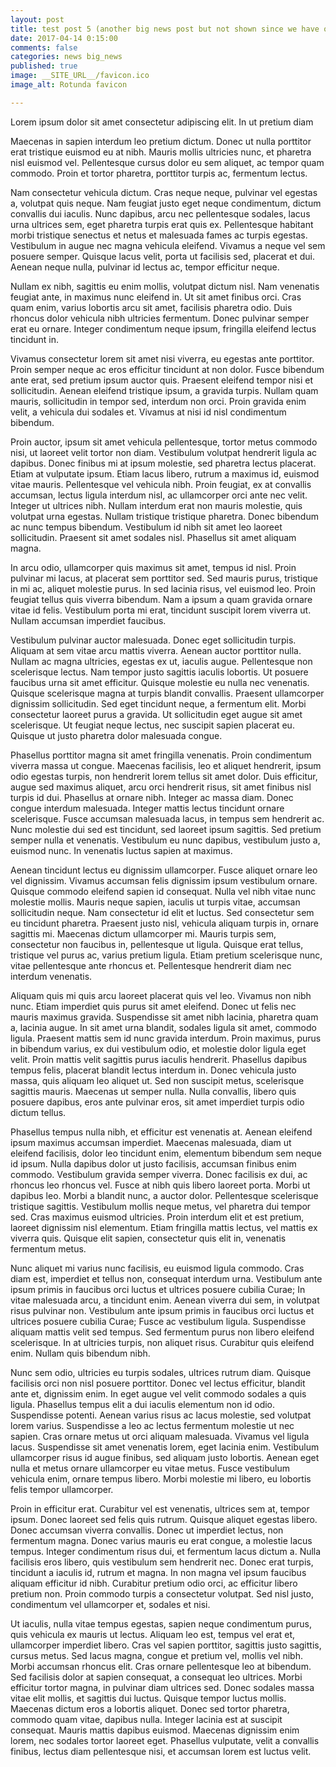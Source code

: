 ```yaml
---
layout: post
title: test post 5 (another big news post but not shown since we have one already)
date: 2017-04-14 0:15:00
comments: false
categories: news big_news
published: true
image: __SITE_URL__/favicon.ico
image_alt: Rotunda favicon

---
```

Lorem ipsum dolor sit amet consectetur adipiscing elit. In ut pretium diam<!--more-->

Maecenas in sapien interdum leo pretium dictum. Donec ut nulla porttitor erat tristique euismod eu at nibh. Mauris mollis ultricies nunc, et pharetra nisl euismod vel. Pellentesque cursus dolor eu sem aliquet, ac tempor quam commodo. Proin et tortor pharetra, porttitor turpis ac, fermentum lectus.



Nam consectetur vehicula dictum. Cras neque neque, pulvinar vel egestas a, volutpat quis neque. Nam feugiat justo eget neque condimentum, dictum convallis dui iaculis. Nunc dapibus, arcu nec pellentesque sodales, lacus urna ultrices sem, eget pharetra turpis erat quis ex. Pellentesque habitant morbi tristique senectus et netus et malesuada fames ac turpis egestas. Vestibulum in augue nec magna vehicula eleifend. Vivamus a neque vel sem posuere semper. Quisque lacus velit, porta ut facilisis sed, placerat et dui. Aenean neque nulla, pulvinar id lectus ac, tempor efficitur neque.

Nullam ex nibh, sagittis eu enim mollis, volutpat dictum nisl. Nam venenatis feugiat ante, in maximus nunc eleifend in. Ut sit amet finibus orci. Cras quam enim, varius lobortis arcu sit amet, facilisis pharetra odio. Duis rhoncus dolor vehicula nibh ultricies fermentum. Donec pulvinar semper erat eu ornare. Integer condimentum neque ipsum, fringilla eleifend lectus tincidunt in.

Vivamus consectetur lorem sit amet nisi viverra, eu egestas ante porttitor. Proin semper neque ac eros efficitur tincidunt at non dolor. Fusce bibendum ante erat, sed pretium ipsum auctor quis. Praesent eleifend tempor nisi et sollicitudin. Aenean eleifend tristique ipsum, a gravida turpis. Nullam quam mauris, sollicitudin in tempor sed, interdum non orci. Proin gravida enim velit, a vehicula dui sodales et. Vivamus at nisi id nisl condimentum bibendum.

Proin auctor, ipsum sit amet vehicula pellentesque, tortor metus commodo nisi, ut laoreet velit tortor non diam. Vestibulum volutpat hendrerit ligula ac dapibus. Donec finibus mi at ipsum molestie, sed pharetra lectus placerat. Etiam at vulputate ipsum. Etiam lacus libero, rutrum a maximus id, euismod vitae mauris. Pellentesque vel vehicula nibh. Proin feugiat, ex at convallis accumsan, lectus ligula interdum nisl, ac ullamcorper orci ante nec velit. Integer ut ultrices nibh. Nullam interdum erat non mauris molestie, quis volutpat urna egestas. Nullam tristique tristique pharetra. Donec bibendum ac nunc tempus bibendum. Vestibulum id nibh sit amet leo laoreet sollicitudin. Praesent sit amet sodales nisl. Phasellus sit amet aliquam magna.

In arcu odio, ullamcorper quis maximus sit amet, tempus id nisl. Proin pulvinar mi lacus, at placerat sem porttitor sed. Sed mauris purus, tristique in mi ac, aliquet molestie purus. In sed lacinia risus, vel euismod leo. Proin feugiat tellus quis viverra bibendum. Nam a ipsum a quam gravida ornare vitae id felis. Vestibulum porta mi erat, tincidunt suscipit lorem viverra ut. Nullam accumsan imperdiet faucibus.

Vestibulum pulvinar auctor malesuada. Donec eget sollicitudin turpis. Aliquam at sem vitae arcu mattis viverra. Aenean auctor porttitor nulla. Nullam ac magna ultricies, egestas ex ut, iaculis augue. Pellentesque non scelerisque lectus. Nam tempor justo sagittis iaculis lobortis. Ut posuere faucibus urna sit amet efficitur. Quisque molestie eu nulla nec venenatis. Quisque scelerisque magna at turpis blandit convallis. Praesent ullamcorper dignissim sollicitudin. Sed eget tincidunt neque, a fermentum elit. Morbi consectetur laoreet purus a gravida. Ut sollicitudin eget augue sit amet scelerisque. Ut feugiat neque lectus, nec suscipit sapien placerat eu. Quisque ut justo pharetra dolor malesuada congue.

Phasellus porttitor magna sit amet fringilla venenatis. Proin condimentum viverra massa ut congue. Maecenas facilisis, leo et aliquet hendrerit, ipsum odio egestas turpis, non hendrerit lorem tellus sit amet dolor. Duis efficitur, augue sed maximus aliquet, arcu orci hendrerit risus, sit amet finibus nisl turpis id dui. Phasellus at ornare nibh. Integer ac massa diam. Donec congue interdum malesuada. Integer mattis lectus tincidunt ornare scelerisque. Fusce accumsan malesuada lacus, in tempus sem hendrerit ac. Nunc molestie dui sed est tincidunt, sed laoreet ipsum sagittis. Sed pretium semper nulla et venenatis. Vestibulum eu nunc dapibus, vestibulum justo a, euismod nunc. In venenatis luctus sapien at maximus.

Aenean tincidunt lectus eu dignissim ullamcorper. Fusce aliquet ornare leo vel dignissim. Vivamus accumsan felis dignissim ipsum vestibulum ornare. Quisque commodo eleifend sapien id consequat. Nulla vel nibh vitae nunc molestie mollis. Mauris neque sapien, iaculis ut turpis vitae, accumsan sollicitudin neque. Nam consectetur id elit et luctus. Sed consectetur sem eu tincidunt pharetra. Praesent justo nisl, vehicula aliquam turpis in, ornare sagittis mi. Maecenas dictum ullamcorper mi. Mauris turpis sem, consectetur non faucibus in, pellentesque ut ligula. Quisque erat tellus, tristique vel purus ac, varius pretium ligula. Etiam pretium scelerisque nunc, vitae pellentesque ante rhoncus et. Pellentesque hendrerit diam nec interdum venenatis.

Aliquam quis mi quis arcu laoreet placerat quis vel leo. Vivamus non nibh nunc. Etiam imperdiet quis purus sit amet eleifend. Donec ut felis nec mauris maximus gravida. Suspendisse sit amet nibh lacinia, pharetra quam a, lacinia augue. In sit amet urna blandit, sodales ligula sit amet, commodo ligula. Praesent mattis sem id nunc gravida interdum. Proin maximus, purus in bibendum varius, ex dui vestibulum odio, et molestie dolor ligula eget velit. Proin mattis velit sagittis purus iaculis hendrerit. Phasellus dapibus tempus felis, placerat blandit lectus interdum in. Donec vehicula justo massa, quis aliquam leo aliquet ut. Sed non suscipit metus, scelerisque sagittis mauris. Maecenas ut semper nulla. Nulla convallis, libero quis posuere dapibus, eros ante pulvinar eros, sit amet imperdiet turpis odio dictum tellus.

Phasellus tempus nulla nibh, et efficitur est venenatis at. Aenean eleifend ipsum maximus accumsan imperdiet. Maecenas malesuada, diam ut eleifend facilisis, dolor leo tincidunt enim, elementum bibendum sem neque id ipsum. Nulla dapibus dolor ut justo facilisis, accumsan finibus enim commodo. Vestibulum gravida semper viverra. Donec facilisis ex dui, ac rhoncus leo rhoncus vel. Fusce at nibh quis libero laoreet porta. Morbi ut dapibus leo. Morbi a blandit nunc, a auctor dolor. Pellentesque scelerisque tristique sagittis. Vestibulum mollis neque metus, vel pharetra dui tempor sed. Cras maximus euismod ultricies. Proin interdum elit et est pretium, laoreet dignissim nisl elementum. Etiam fringilla mattis lectus, vel mattis ex viverra quis. Quisque elit sapien, consectetur quis elit in, venenatis fermentum metus.

Nunc aliquet mi varius nunc facilisis, eu euismod ligula commodo. Cras diam est, imperdiet et tellus non, consequat interdum urna. Vestibulum ante ipsum primis in faucibus orci luctus et ultrices posuere cubilia Curae; In vitae malesuada arcu, a tincidunt enim. Aenean viverra dui sem, in volutpat risus pulvinar non. Vestibulum ante ipsum primis in faucibus orci luctus et ultrices posuere cubilia Curae; Fusce ac vestibulum ligula. Suspendisse aliquam mattis velit sed tempus. Sed fermentum purus non libero eleifend scelerisque. In at ultricies turpis, non aliquet risus. Curabitur quis eleifend enim. Nullam quis bibendum nibh.

Nunc sem odio, ultricies eu turpis sodales, ultrices rutrum diam. Quisque facilisis orci non nisl posuere porttitor. Donec vel lectus efficitur, blandit ante et, dignissim enim. In eget augue vel velit commodo sodales a quis ligula. Phasellus tempus elit a dui iaculis elementum non id odio. Suspendisse potenti. Aenean varius risus ac lacus molestie, sed volutpat lorem varius. Suspendisse a leo ac lectus fermentum molestie ut nec sapien. Cras ornare metus ut orci aliquam malesuada. Vivamus vel ligula lacus. Suspendisse sit amet venenatis lorem, eget lacinia enim. Vestibulum ullamcorper risus id augue finibus, sed aliquam justo lobortis. Aenean eget nulla et metus ornare ullamcorper eu vitae metus. Fusce vestibulum vehicula enim, ornare tempus libero. Morbi molestie mi libero, eu lobortis felis tempor ullamcorper.

Proin in efficitur erat. Curabitur vel est venenatis, ultrices sem at, tempor ipsum. Donec laoreet sed felis quis rutrum. Quisque aliquet egestas libero. Donec accumsan viverra convallis. Donec ut imperdiet lectus, non fermentum magna. Donec varius mauris eu erat congue, a molestie lacus tempus. Integer condimentum risus dui, et fermentum lacus dictum a. Nulla facilisis eros libero, quis vestibulum sem hendrerit nec. Donec erat turpis, tincidunt a iaculis id, rutrum et magna. In non magna vel ipsum faucibus aliquam efficitur id nibh. Curabitur pretium odio orci, ac efficitur libero pretium non. Proin commodo turpis a consectetur volutpat. Sed nisl justo, condimentum vel ullamcorper et, sodales et nisi.

Ut iaculis, nulla vitae tempus egestas, sapien neque condimentum purus, quis vehicula ex mauris ut lectus. Aliquam leo est, tempus vel erat et, ullamcorper imperdiet libero. Cras vel sapien porttitor, sagittis justo sagittis, cursus metus. Sed lacus magna, congue et pretium vel, mollis vel nibh. Morbi accumsan rhoncus elit. Cras ornare pellentesque leo at bibendum. Sed facilisis dolor at sapien consequat, a consequat leo ultrices. Morbi efficitur tortor magna, in pulvinar diam ultrices sed. Donec sodales massa vitae elit mollis, et sagittis dui luctus. Quisque tempor luctus mollis. Maecenas dictum eros a lobortis aliquet. Donec sed tortor pharetra, commodo quam vitae, dapibus nulla. Integer lacinia est at suscipit consequat. Mauris mattis dapibus euismod. Maecenas dignissim enim lorem, nec sodales tortor laoreet eget. Phasellus vulputate, velit a convallis finibus, lectus diam pellentesque nisi, et accumsan lorem est luctus velit.
